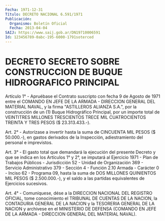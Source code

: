 ```yaml
---
Fecha: 1971-12-31
Título: DECRETO NACIONAL 6.591/1971
Publicación:
  Organismo: Boletín Oficial
  Fecha: 2013-04-04
SAIJ: https://www.saij.gob.ar/DN19710006591
Id: 123456789-0abc-195-6000-1791soterced
---
```

# DECRETO SECRETO SOBRE CONSTRUCCION DE BUQUE HIDROGRAFICO PRINCIPAL

<a id="1"></a>
Artículo 1° - Apruébase el Contrato suscripto con fecha 9 de Agosto de 1971 entre el COMANDO EN JEFE DE LA ARMADA - DIRECCION GENERAL DEL MATERIAL NAVAL, y la firma "ASTILLEROS ALIANZA S.A.", por la construcción de un (1) Buque Hidrográfico Principal, por un importe total de VEINTITRES MILLONES TRESCIENTOS TRECE MIL CUATROCIENTOS TREINTA Y TRES PESOS ($ 23.313.433.-).

<a id="2"></a>
Art. 2° - Autorízase a invertir hasta la suma de CINCUENTA MIL PESOS ($ 50.000.-), en gastos derivados de la Inspección, adiestramiento del personal e imprevistos.

<a id="3"></a>
Art. 3° - El gasto total que demandará la ejecución del presente    Decreto y que se indica en los Artículos 1° y 2°, se imputará al Ejercicio 1971 - Plan de Trabajos Públicos - Jurisdicción 52 - Unidad de Organización 369 - Servicio Administrativo 379 - Sección 4 - Función 2.10 Armada - Carácter 0 - Inciso 62 - Programa 09, hasta la suma de DOS MILLONES QUINIENTOS MIL PESOS ($ 2.500.000.-), y el saldo a las partidas equivalentes de Ejercicios sucesivos.

<a id="4"></a>
Art. 4° - Comuníquese, dése a la DIRECCION NACIONAL DEL REGISTRO OFICIAL, tome conocimiento el TRIBUNAL DE CUENTAS DE LA NACION, la CONTADURIA GENERAL DE LA NACION y la TESORERIA GENERAL DE LA NACION y archívese en el MINISTERIO DE DEFENSA (COMANDO EN JEFE DE LA ARMADA - DIRECCION GENERAL DEL MATERIAL NAVAL).